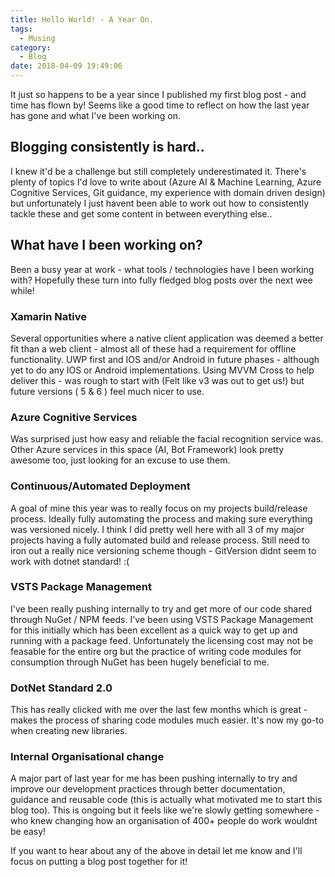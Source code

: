 ```yaml
---
title: Hello World! - A Year On.
tags:
  - Musing
category:
  - Blog
date: 2018-04-09 19:49:06
---
```



It just so happens to be a year since I published my first blog post - and time has flown by! Seems like a good time to reflect on how the last year has gone and what I've been working on. 
<!-- More --> 

## Blogging consistently is **hard**.. 
I knew it'd be a challenge but still completely underestimated it. There's plenty of topics I'd love to write about (Azure AI & Machine Learning, Azure Cognitive Services, Git guidance, my experience with domain driven design) but unfortunately I just havent been able to work out how to consistently tackle these and get some content in between everything else.. 

## What have I been working on? 
Been a busy year at work - what tools / technologies have I been working with? Hopefully these turn into fully fledged blog posts over the next wee while! 

### Xamarin Native
Several opportunities where a native client application was deemed a better fit than a web client - almost all of these had a requirement for offline functionality. UWP first and IOS and/or Android in future phases - although yet to do any IOS or Android implementations. 
Using MVVM Cross to help deliver this - was rough to start with (Felt like v3 was out to get us!) but future versions ( 5 & 6 ) feel much nicer to use. 

### Azure Cognitive Services
Was surprised just how easy and reliable the facial recognition service was. 
Other Azure services in this space (AI, Bot Framework) look pretty awesome too, just looking for an excuse to use them. 

### Continuous/Automated Deployment
A goal of mine this year was to really focus on my projects build/release process. Ideally fully automating the process and making sure everything was versioned nicely. I think I did pretty well here with all 3 of my major projects having a fully automated build and release process. Still need to iron out a really nice versioning scheme though - GitVersion didnt seem to work with dotnet standard! :( 

### VSTS Package Management
I've been really pushing internally to try and get more of our code shared through NuGet / NPM feeds. I've been using VSTS Package Management for this initially which has been excellent as a quick way to get up and running with a package feed. Unfortunately the licensing cost may not be feasable for the entire org but the practice of writing code modules for consumption through NuGet has been hugely beneficial to me.   

### DotNet Standard 2.0
This has really clicked with me over the last few months which is great - makes the process of sharing code modules much easier. It's now my go-to when creating new libraries. 

### Internal Organisational change
A major part of last year for me has been pushing internally to try and improve our development practices through better documentation, guidance and reusable code (this is actually what motivated me to start this blog too). This is ongoing but it feels like we're slowly getting somewhere - who knew changing how an organisation of 400+ people do work wouldnt be easy!


If you want to hear about any of the above in detail let me know and I'll focus on putting a blog post together for it!